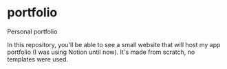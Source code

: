 # portfolio
Personal portfolio

In this repository, you'll be able to see a small website that will host my app portfolio (I was using Notion until now). It's made from scratch, no templates were used.
